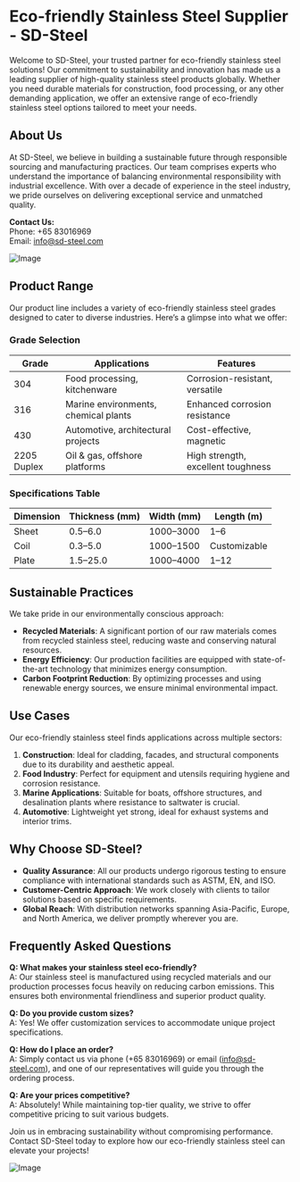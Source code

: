 # Eco-friendly Stainless Steel Supplier - SD-Steel

Welcome to SD-Steel, your trusted partner for eco-friendly stainless steel solutions! Our commitment to sustainability and innovation has made us a leading supplier of high-quality stainless steel products globally. Whether you need durable materials for construction, food processing, or any other demanding application, we offer an extensive range of eco-friendly stainless steel options tailored to meet your needs.

## About Us

At SD-Steel, we believe in building a sustainable future through responsible sourcing and manufacturing practices. Our team comprises experts who understand the importance of balancing environmental responsibility with industrial excellence. With over a decade of experience in the steel industry, we pride ourselves on delivering exceptional service and unmatched quality.

**Contact Us:**  
Phone: +65 83016969  
Email: info@sd-steel.com  

![Image](https://github.com/user-attachments/assets/2567258e-e124-4816-932d-1809bd27ef0b)

## Product Range

Our product line includes a variety of eco-friendly stainless steel grades designed to cater to diverse industries. Here’s a glimpse into what we offer:

### Grade Selection

| **Grade**       | **Applications**                        | **Features**                       |
|------------------|-----------------------------------------|------------------------------------|
| 304              | Food processing, kitchenware            | Corrosion-resistant, versatile     |
| 316              | Marine environments, chemical plants    | Enhanced corrosion resistance      |
| 430              | Automotive, architectural projects      | Cost-effective, magnetic           |
| 2205 Duplex      | Oil & gas, offshore platforms           | High strength, excellent toughness |

### Specifications Table

| **Dimension**    | **Thickness (mm)**   | **Width (mm)**   | **Length (m)** |
|------------------|----------------------|------------------|----------------|
| Sheet            | 0.5–6.0             | 1000–3000        | 1–6            |
| Coil             | 0.3–5.0             | 1000–1500        | Customizable   |
| Plate            | 1.5–25.0            | 1000–4000        | 1–12           |

## Sustainable Practices

We take pride in our environmentally conscious approach:
- **Recycled Materials**: A significant portion of our raw materials comes from recycled stainless steel, reducing waste and conserving natural resources.
- **Energy Efficiency**: Our production facilities are equipped with state-of-the-art technology that minimizes energy consumption.
- **Carbon Footprint Reduction**: By optimizing processes and using renewable energy sources, we ensure minimal environmental impact.

## Use Cases

Our eco-friendly stainless steel finds applications across multiple sectors:

1. **Construction**: Ideal for cladding, facades, and structural components due to its durability and aesthetic appeal.
2. **Food Industry**: Perfect for equipment and utensils requiring hygiene and corrosion resistance.
3. **Marine Applications**: Suitable for boats, offshore structures, and desalination plants where resistance to saltwater is crucial.
4. **Automotive**: Lightweight yet strong, ideal for exhaust systems and interior trims.

## Why Choose SD-Steel?

- **Quality Assurance**: All our products undergo rigorous testing to ensure compliance with international standards such as ASTM, EN, and ISO.
- **Customer-Centric Approach**: We work closely with clients to tailor solutions based on specific requirements.
- **Global Reach**: With distribution networks spanning Asia-Pacific, Europe, and North America, we deliver promptly wherever you are.

## Frequently Asked Questions

**Q: What makes your stainless steel eco-friendly?**  
A: Our stainless steel is manufactured using recycled materials and our production processes focus heavily on reducing carbon emissions. This ensures both environmental friendliness and superior product quality.

**Q: Do you provide custom sizes?**  
A: Yes! We offer customization services to accommodate unique project specifications.

**Q: How do I place an order?**  
A: Simply contact us via phone (+65 83016969) or email (info@sd-steel.com), and one of our representatives will guide you through the ordering process.

**Q: Are your prices competitive?**  
A: Absolutely! While maintaining top-tier quality, we strive to offer competitive pricing to suit various budgets.

Join us in embracing sustainability without compromising performance. Contact SD-Steel today to explore how our eco-friendly stainless steel can elevate your projects!

![Image](https://github.com/user-attachments/assets/2567258e-e124-4816-932d-1809bd27ef0b)